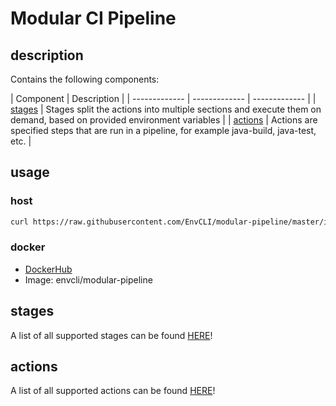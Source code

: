 # Modular CI Pipeline

## description

Contains the following components:

| Component | Description |
| ------------- | ------------- | ------------- |
| [stages](docs/stage.md) | Stages split the actions into multiple sections and execute them on demand, based on provided environment variables |
| [actions](docs/actions.md) | Actions are specified steps that are run in a pipeline, for example java-build, java-test, etc. |

## usage

### host

```bash
curl https://raw.githubusercontent.com/EnvCLI/modular-pipeline/master/install.sh | sudo bash
```

### docker

- [DockerHub](https://hub.docker.com/r/envcli/modular-pipeline)
- Image: envcli/modular-pipeline

## stages

A list of all supported stages can be found [HERE](stages/README.md)!

## actions

A list of all supported actions can be found [HERE](actions/README.md)!
